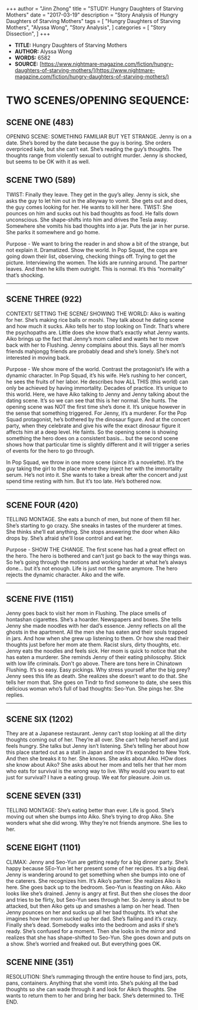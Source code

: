 +++
author = "Jinn Zhong"
title = "STUDY: Hungry Daughters of Starving Mothers"
date = "2017-03-19"
description = "Story Analysis of Hungry Daughters of Starving Mothers"
tags = [
    "Hungry Daughters of Starving Mothers",
    "Alyssa Wong",
    "Story Analysis",
]
categories = [
    "Story Dissection",
]
+++

* **TITLE:** Hungry Daughters of Starving Mothers
* **AUTHOR:** Alyssa Wong
* **WORDS:** 6582
* **SOURCE:** [https://www.nightmare-magazine.com/fiction/hungry-daughters-of-starving-mothers/](https://www.nightmare-magazine.com/fiction/hungry-daughters-of-starving-mothers/)

# TWO SCENES/OPENING SEQUENCE:

## SCENE ONE (483)
OPENING SCENE: SOMETHING FAMILIAR BUT YET STRANGE.
Jenny is on a date. She’s bored by the date because the guy is boring. She orders overpriced kale, but she can’t eat. She’s reading the guy’s thoughts. The thoughts range from violently sexual to outright murder. Jenny is shocked, but seems to be OK with it as well.

## SCENE TWO (589)
TWIST: Finally they leave. They get in the guy’s alley. Jenny is sick, she asks the guy to let him out in the alleyway to vomit. She gets out and does, the guy comes looking for her. He wants to kill her here. TWIST: She pounces on him and sucks out his bad thoughts as food. He falls down unconscious. She shape-shifts into him and drives the Tesla away. Somewhere she vomits his bad thoughts into a jar. Puts the jar in her purse. She parks it somewhere and go home.

Purpose - We want to bring the reader in and show a bit of the strange, but not explain it. Dramatized. Show the world. In Pop Squad, the cops are going down their list, observing, checking things off. Trying to get the picture. Interviewing the women. The kids are running around. The partner leaves. And then he kills them outright. This is normal. It’s this “normality” that’s shocking.

****************
## SCENE THREE (922)
CONTEXT/ SETTING THE SCENE/ SHOWING THE WORLD: 
Aiko is waiting for her. She’s making rice balls or moshi. They talk about he dating scene and how much it sucks. Aiko tells her to stop looking on Tindr. That’s where the psychopaths are. Little does she know that’s exactly what Jenny wants. Aiko brings up the fact that Jenny’s mom called and wants her to move back with her to Flushing. Jenny complains about this. Says all her mom’s friends mahjongg friends are probably dead and she’s lonely. She’s not interested in moving back.

Purpose - We show more of the world. Contrast the protagonist’s life with a dynamic character. In Pop Squad, it’s his wife. He’s rushing to her concert, he sees the fruits of her labor. He describes how ALL THIS (this world) can only be achieved by having immortality. Decades of practice. It’s unique to this world. Here, we have Aiko talking to Jenny and Jenny talking about the dating scene. It’s so we can see that this is her normal. She hunts. The opening scene was NOT the first time she’s done it. It’s unique however in the sense that something triggered. For Jenny, it’s a murderer. For the Pop Squad protagonist, he’s bothered by the dinosaur figure. And at the concert party, when they celebrate and give his wife the exact dinosaur figure it affects him at a deep level. He faints. So the opening scene is showing something the hero does on a consistent basis… but the second scene shows how that particular time is slightly different and it will trigger a series of events for the hero to go through.

In Pop Squad, we throw in one more scene (since it’s a novelette). It’s the guy taking the girl to the place where they inject her with the immortality serum. He’s not into it. She wants to take a break after the concert and just spend time resting with him. But it’s too late. He’s bothered now.

****************
## SCENE FOUR (420)
TELLING MONTAGE. She eats a bunch of men, but none of them fill her. She’s starting to go crazy. She sneaks in tastes of the murderer at times. She thinks she’ll eat anything. She stops answering the door when Aiko drops by. She’s afraid she’ll lose control and eat her.


Purpose - SHOW THE CHANGE. The first scene has had a great effect on the hero. The hero is bothered and can’t just go back to the way things was. So he’s going through the motions and working harder at what he’s always done… but it’s not enough. Life is just not the same anymore. The hero rejects the dynamic character. Aiko and the wife.

***************
## SCENE FIVE (1151)
Jenny goes back to visit her mom in Flushing. The place smells of hontashan cigarettes. She’s a hoarder. Newspapers and boxes. She tells Jenny she made noodles with her dad’s essence. Jenny reflects on all the ghosts in the apartment. All the men she has eaten and their souls trapped in jars. And how when she grew up listening to them. Or how she read their thoughts just before her mom ate them. Racist slurs, dirty thoughts, etc. Jenny eats the noodles and feels sick. Her mom is quick to notice that she has eaten a murderer. She reminds Jenny of their eating philosophy. Stick with low life criminals. Don’t go above. There are tons here in Chinatown Flushing. It’s so easy. Easy pickings. Why stress yourself after the big prey? Jenny sees this life as death. She realizes she doesn’t want to do that. She tells her mom that. She goes on Tindr to find someone to date, she sees this delicious woman who’s full of bad thoughts: Seo-Yun. She pings her. She replies.

***************
## SCENE SIX (1202)
They are at a Japanese restaurant. Jenny can’t stop looking at all the dirty thoughts coming out of her. They’re all over. She can’t help herself and just feels hungry. She talks but Jenny isn’t listening. She’s telling her about how this place started out as a stall in Japan and now it’s expanded to New York. And then she breaks it to her. She knows. She asks about Aiko. HOw does she know about Aiko? She asks about her mom and tells her that her mom who eats for survival is the wrong way to live. Why would you want to eat just for survival? I have a eating group. We eat for pleasure. Join us.


## SCENE SEVEN (331)
TELLING MONTAGE: She’s eating better than ever. Life is good. She’s moving out when she bumps into Aiko. She’s trying to drop Aiko. She wonders what she did wrong. Why they’re not friends anymore. She lies to her.

## SCENE EIGHT (1101)
CLIMAX: Jenny and Seo-Yun are getting ready for a big dinner party. She’s happy because SEo-Yun let her present some of her recipes. It’s a big deal. Jenny is wandering around to get something when she bumps into one of the caterers. She recognizes him. It’s Aiko’s partner. She realizes Aiko is here. She goes back up to the bedroom. Seo-Yun is feasting on Aiko. Aiko looks like she’s drained. Jenny is angry at first. But then she closes the door and tries to be flirty, but Seo-Yun sees through her. So Jenny is about to be attacked, but then Aiko gets up and smashes a lamp on her head. Then Jenny pounces on her and sucks up all her bad thoughts. It’s what she imagines how her mom sucked up her dad. She’s flailing and it’s crazy. Finally she’s dead. Somebody walks into the bedroom and asks if she’s ready. She’s confused for a moment. Then she looks in the mirror and realizes that she has shape-shifted to Seo-Yun. She goes down and puts on a show. She’s worried and freaked out. But everything goes OK.

## SCENE NINE (351)
RESOLUTION: She’s rummaging through the entire house to find jars, pots, pans, containers. Anything that she vomit into. She’s puking all the bad thoughts so she can wade through it and look for Aiko’s thoughts. She wants to return them to her and bring her back. She’s determined to. THE END.

